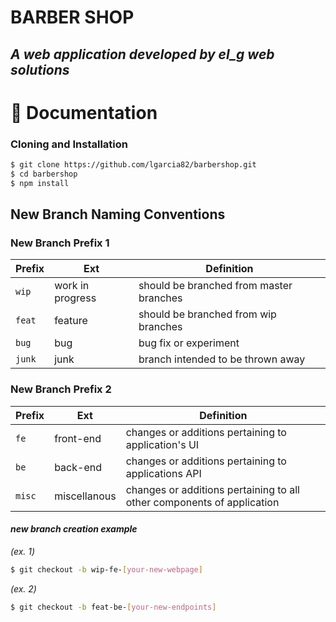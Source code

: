 # BARBER SHOP 
## *A web application developed by __el_g__  web solutions*
# 📖 Documentation
### Cloning and Installation
```sh
$ git clone https://github.com/lgarcia82/barbershop.git
$ cd barbershop
$ npm install
```

## New Branch Naming Conventions
### New Branch Prefix 1
| Prefix | Ext | Definition
| --- | --- | --- |
|`wip` | work in progress | should be branched from master branches
| `feat` | feature | should be branched from wip branches
| `bug` | bug | bug fix or experiment
| `junk` | junk | branch intended to be thrown away

### New Branch Prefix 2
| Prefix | Ext | Definition
| --- | --- | --- |
| `fe` | front-end | changes or additions pertaining to application's UI
| `be` | back-end | changes or additions pertaining to applications API
| `misc` | miscellanous | changes or additions pertaining to all other components of application

#### ***new branch creation example***
*(ex. 1)*
```sh
$ git checkout -b wip-fe-[your-new-webpage]
```
*(ex. 2)*
```sh
$ git checkout -b feat-be-[your-new-endpoints]
```